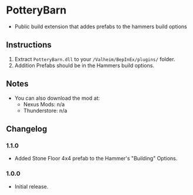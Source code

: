 # PotteryBarn

  * Public build extension that addes prefabs to the hammers build options

## Instructions

  1. Extract `PotteryBarn.dll` to your `/Valheim/BepInEx/plugins/` folder.
  2. Addition Prefabs should be in the Hammers build options.

## Notes

  * You can also download the mod at:
    * Nexus Mods: n/a
    * Thunderstore: n/a

## Changelog

### 1.1.0

  * Added Stone Floor 4x4 prefab to the Hammer's "Building" Options. 

### 1.0.0

  * Initial release.
